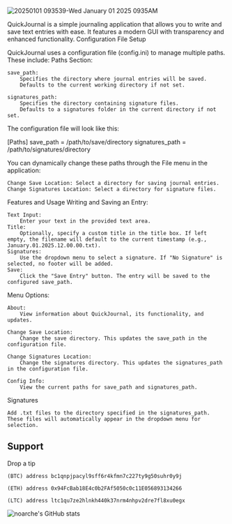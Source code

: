 
![20250101 093539-Wed January 01 2025 0935AM](https://github.com/user-attachments/assets/231c9ffc-af83-400b-ad39-a0c3ea328d35)


QuickJournal is a simple journaling application that allows you to write and save text entries with ease. It features a modern GUI with transparency and enhanced functionality.
Configuration File Setup

QuickJournal uses a configuration file (config.ini) to manage multiple paths. These include:
Paths Section:

    save_path:
        Specifies the directory where journal entries will be saved.
        Defaults to the current working directory if not set.

    signatures_path:
        Specifies the directory containing signature files.
        Defaults to a signatures folder in the current directory if not set.

The configuration file will look like this:

[Paths]
save_path = /path/to/save/directory
signatures_path = /path/to/signatures/directory

You can dynamically change these paths through the File menu in the application:

    Change Save Location: Select a directory for saving journal entries.
    Change Signatures Location: Select a directory for signature files.

Features and Usage
Writing and Saving an Entry:

    Text Input:
        Enter your text in the provided text area.
    Title:
        Optionally, specify a custom title in the title box. If left empty, the filename will default to the current timestamp (e.g., January.01.2025.12.00.00.txt).
    Signatures:
        Use the dropdown menu to select a signature. If "No Signature" is selected, no footer will be added.
    Save:
        Click the "Save Entry" button. The entry will be saved to the configured save_path.

Menu Options:

    About:
        View information about QuickJournal, its functionality, and updates.

    Change Save Location:
        Change the save directory. This updates the save_path in the configuration file.

    Change Signatures Location:
        Change the signatures directory. This updates the signatures_path in the configuration file.

    Config Info:
        View the current paths for save_path and signatures_path.

Signatures

    Add .txt files to the directory specified in the signatures_path.
    These files will automatically appear in the dropdown menu for selection.







## Support

Drop a tip

    (BTC) address bc1qnpjpacyl9sff6r4kfmn7c227ty9g50suhr0y9j
    
    (ETH) address 0x94FcBab18E4c0b2FAf5050c0c11E056893134266
    
    (LTC) address ltc1qu7ze2hlnkh440k37nrm4nhpv2dre7fl8xu0egx



![noarche's GitHub stats](https://github-readme-stats.vercel.app/api?username=noarche&show_icons=true&theme=transparent)
